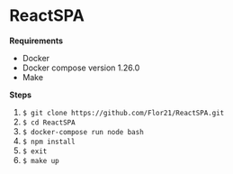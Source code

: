 # ReactSPA

**Requirements**

- Docker
- Docker compose version 1.26.0
- Make

**Steps**

1. `$ git clone https://github.com/Flor21/ReactSPA.git`
2. `$ cd ReactSPA`
3. `$ docker-compose run node bash`
4. `$ npm install`
5. `$ exit`
6. `$ make up`
